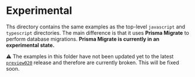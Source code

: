 # Experimental

Ths directory contains the same examples as the top-level `javascript` and `typescript` directories. The main difference is that it uses **Prisma Migrate** to perform database migrations. **Prisma Migrate is currently in an experimental state.**

⚠️ The examples in this folder have not been updated yet to the latest [`preview020`](https://github.com/prisma/prisma2/releases/tag/2.0.0-preview020) release and therefore are currently broken. This will be fixed soon.
